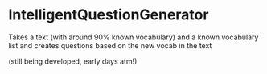 # IntelligentQuestionGenerator

Takes a text (with around 90% known vocabulary) and a known vocabulary list
and creates questions based on the new vocab in the text

(still being developed, early days atm!)
